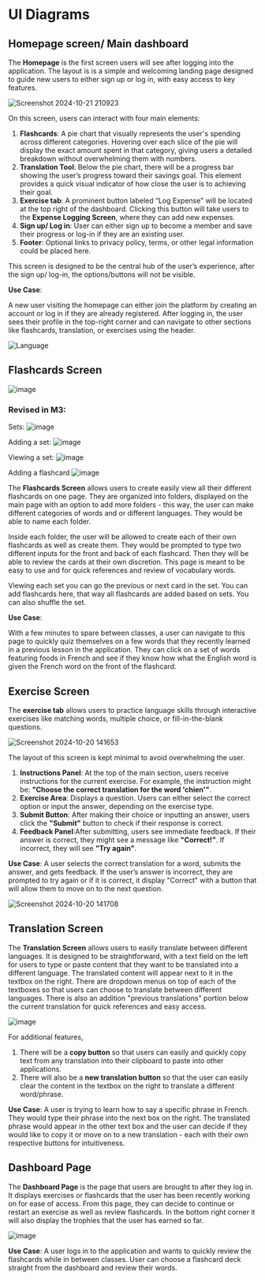 # UI Diagrams

## Homepage screen/ Main dashboard

The **Homepage** is the first screen users will see after logging into the application. The layout is is a simple and welcoming landing page designed to guide new users to either sign up or log in, with easy access to key features.

![Screenshot 2024-10-21 210923](https://github.com/user-attachments/assets/5639c70f-2e98-471f-a1f2-456353363766)


On this screen, users can interact with four main elements:

1. **Flashcards**: A pie chart that visually represents the user's spending across different categories. Hovering over each slice of the pie will display the exact amount spent in that category, giving users a detailed breakdown without overwhelming them with numbers.
2. **Translation Tool**: Below the pie chart, there will be a progress bar showing the user’s progress toward their savings goal. This element provides a quick visual indicator of how close the user is to achieving their goal.
3. **Exercise tab**: A prominent button labeled “Log Expense” will be located at the top right of the dashboard. Clicking this button will take users to the **Expense Logging Screen**, where they can add new expenses.
4. **Sign up/ Log in**: User can either sign up to become a member and save their progress or log-in if they are an existing user.
5. **Footer**: Optional links to privacy policy, terms, or other legal information could be placed here.

This screen is designed to be the central hub of the user’s experience, after the sign up/ log-in, the options/buttons will not be visible. 

**Use Case**: 

A new user visiting the homepage can either join the platform by creating an account or log in if they are already registered. After logging in, the user sees their profile in the top-right corner and can navigate to other sections like flashcards, translation, or exercises using the header.

![Language](https://github.com/user-attachments/assets/1c53d33c-bd61-48db-beea-c4fc64426897)

## Flashcards Screen
![image](https://github.com/user-attachments/assets/ab876ef7-aae4-49bd-97d3-4d96ed043144)

### Revised in M3:
Sets:
![image](https://github.com/user-attachments/assets/e7a62b19-d704-4828-a122-1a2fa19bffcf)

Adding a set:
![image]([https://github.com/user-attachments/assets/e7a62b19-d704-4828-a122-1a2fa19bffcf](https://github.com/user-attachments/assets/309d2c7c-fd59-420c-addf-bccb20c74d1a))

Viewing a set:
![image](https://github.com/user-attachments/assets/626310de-8e31-422d-99e1-884168218aee)

Adding a flashcard
![image](https://github.com/user-attachments/assets/8a3ca4ae-ae11-4788-ba9c-bada1d4e4e14)

The **Flashcards Screen** allows users to create easily view all their different flashcards on one page. They are organized into folders, displayed on the main page with an option to add more folders - this way, the user can make different categories of words and or different languages. They would be able to name each folder.


Inside each folder, the user will be allowed to create each of their own flashcards as well as create them. They would be prompted to type two different inputs for the front and back of each flashcard. Then they will be able to review the cards at their own discretion. This page is meant to be easy to use and for quick references and review of vocabulary words.

Viewing each set you can go the previous or next card in the set. You can add flashcards here, that way all flashcards are added based on sets. You can also shuffle the set. 

**Use Case**:


With a few minutes to spare between classes, a user can navigate to this page to quickly quiz themselves on a few words that they recently learned in a previous lesson in the application. They can click on a set of words featuring foods in French and see if they know how what the English word is given the French word on the front of the flashcard.

## Exercise Screen

The **exercise tab** allows users to practice language skills through interactive exercises like matching words, multiple choice, or fill-in-the-blank questions.


![Screenshot 2024-10-20 141653](https://github.com/user-attachments/assets/cd530c4a-bc8f-4430-83bd-a22ba45f6edc)


The layout of this screen is kept minimal to avoid overwhelming the user.
1. **Instructions Panel**: At the top of the main section, users receive instructions for the current exercise. For example, the instruction might be: **"Choose the correct translation for the word 'chien'"**.
2. **Exercise Area**: Displays a question. Users can either select the correct option or input the answer, depending on the exercise type.
3. **Submit Button**: After making their choice or inputting an answer, users click the **"Submit"** button to check if their response is correct.
4. **Feedback Panel**:After submitting, users see immediate feedback. If their answer is correct, they might see a message like **"Correct!"**. If incorrect, they will see **"Try again"**. 

**Use Case**: 
 A user selects the correct translation for a word, submits the answer, and gets feedback. If the user’s answer is incorrect, they are prompted to try again or if it is correct, it display "Correct" with a button that will allow them to move on to the next question.
 
![Screenshot 2024-10-20 141708](https://github.com/user-attachments/assets/7b67ea36-507d-4f1a-98b6-056898e071ce)

## Translation Screen

The **Translation Screen** allows users to easily translate between different languages. It is designed to be straightforward, with a text field on the left for users to type or paste content that they want to be translated into a different language. The translated content will appear next to it in the textbox on the right. There are dropdown menus on top of each of the textboxes so that users can choose to translate between different languages. There is also an addition "previous translations" portion below the current translation for quick references and easy access.

![image](https://github.com/user-attachments/assets/2159a654-61b2-4557-93f7-6410c190c472)

For additional features, 
1. There will be a **copy button** so that users can easily and quickly copy text from any translation into their clipboard to paste into other applications. 
2. There will also be a **new translation button** so that the user can easily clear the content in the textbox on the right to translate a different word/phrase.

**Use Case**: A user is trying to learn how to say a specific phrase in French. They would type their phrase into the next box on the right. The translated phrase would appear in the other text box and the user can decide if they would like to copy it or move on to a new translation - each with their own respective buttons for intuitiveness.

## Dashboard Page

The **Dashboard Page** is the page that users are brought to after they log in. It displays exercises or flashcards that the user has been recently working on for ease of access. From this page, they can decide to continue or restart an exercise as well as review flashcards. In the bottom right corner it will also display the trophies that the user has earned so far. 

![image](https://raw.githubusercontent.com/tiffany112/test1/refs/heads/main/Screenshot%202024-11-17%20174622.png?token=GHSAT0AAAAAACYZ7SPXTT2RF24QQSRO5TGWZZ2P44Q)

**Use Case**: A user logs in to the application and wants to quickly review the flashcards while in between classes. User can choose a flashcard deck straight from the dashboard and review their words. 
